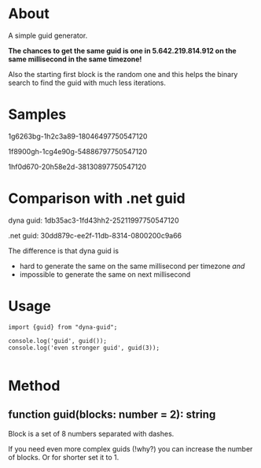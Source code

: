 # About

A simple guid generator.

**The chances to get the same guid is one in 5.642.219.814.912 on the same millisecond in the same timezone!**

Also the starting first block is the random one and this helps the binary search to find the guid with much less iterations.

# Samples

1g6263bg-1h2c3a89-18046497750547120

1f8900gh-1cg4e90g-54886797750547120

1hf0d670-20h58e2d-38130897750547120

# Comparison with .net guid

dyna guid: 1db35ac3-1fd43hh2-25211997750547120

.net guid: 30dd879c-ee2f-11db-8314-0800200c9a66

The difference is that dyna guid is 
- hard to generate the same on the same millisecond per timezone _and_
- impossible to generate the same on next millisecond

# Usage

```
import {guid} from "dyna-guid";

console.log('guid', guid());
console.log('even stronger guid', guid(3));
  
```  

# Method

## function guid(blocks: number = 2): string

Block is a set of 8 numbers separated with dashes.

If you need even more complex guids (!why?) you can increase the number of blocks. Or for shorter set it to 1.

